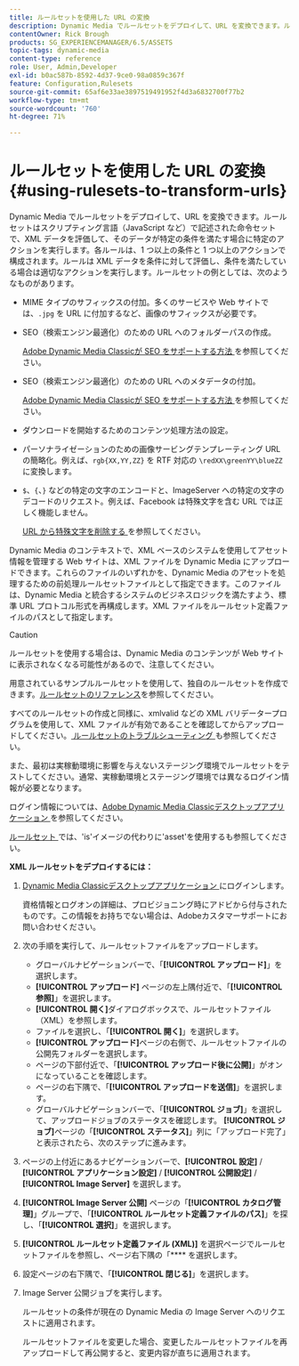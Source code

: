 ```yaml
---
title: ルールセットを使用した URL の変換
description: Dynamic Media でルールセットをデプロイして、URL を変換できます。ルールセットはスクリプティング言語（JavaScript など）で記述された命令セットで、XML データを評価して、そのデータが特定の条件を満たす場合に特定のアクションを実行します。
contentOwner: Rick Brough
products: SG_EXPERIENCEMANAGER/6.5/ASSETS
topic-tags: dynamic-media
content-type: reference
role: User, Admin,Developer
exl-id: b0ac587b-8592-4d37-9ce0-98a0859c367f
feature: Configuration,Rulesets
source-git-commit: 65af6e33ae3897519491952f4d3a6832700f77b2
workflow-type: tm+mt
source-wordcount: '760'
ht-degree: 71%

---
```


# ルールセットを使用した URL の変換 {#using-rulesets-to-transform-urls}

Dynamic Media でルールセットをデプロイして、URL を変換できます。ルールセットはスクリプティング言語（JavaScript など）で記述された命令セットで、XML データを評価して、そのデータが特定の条件を満たす場合に特定のアクションを実行します。各ルールは、1 つ以上の条件と 1 つ以上のアクションで構成されます。ルールは XML データを条件に対して評価し、条件を満たしている場合は適切なアクションを実行します。ルールセットの例としては、次のようなものがあります。

* MIME タイプのサフィックスの付加。多くのサービスや Web サイトでは、`.jpg` を URL に付加するなど、画像のサフィックスが必要です。
* SEO（検索エンジン最適化）のための URL へのフォルダーパスの作成。

   [Adobe Dynamic Media Classicが SEO をサポートする方法 ](/help/assets/assets/s7_seo.pdf) を参照してください。

* SEO（検索エンジン最適化）のための URL へのメタデータの付加。

   [Adobe Dynamic Media Classicが SEO をサポートする方法 ](/help/assets/assets/s7_seo.pdf) を参照してください。

* ダウンロードを開始するためのコンテンツ処理方法の設定。
* パーソナライゼーションのための画像サービングテンプレーティング URL の簡略化。例えば、`rgb{XX,YY,ZZ}` を RTF 対応の `\redXX\greenYY\blueZZ` に変換します。

* `$`、`{`、`}` などの特定の文字のエンコードと、ImageServer への特定の文字のデコードのリクエスト。例えば、Facebook は特殊文字を含む URL では正しく機能しません。

   [URL から特殊文字を削除する ](https://helpx.adobe.com/jp/experience-manager/scene7/kb/base/scene7-rulesets/remove-special-characters-urls.html) を参照してください。

Dynamic Media のコンテキストで、XML ベースのシステムを使用してアセット情報を管理する Web サイトは、XML ファイルを Dynamic Media にアップロードできます。これらのファイルのいずれかを、Dynamic Media のアセットを処理するための前処理ルールセットファイルとして指定できます。このファイルは、Dynamic Media と統合するシステムのビジネスロジックを満たすよう、標準 URL プロトコル形式を再構成します。XML ファイルをルールセット定義ファイルのパスとして指定します。

>[!CAUTION]
>
>ルールセットを使用する場合は、Dynamic Media のコンテンツが Web サイトに表示されなくなる可能性があるので、注意してください。

用意されているサンプルルールセットを使用して、独自のルールセットを作成できます。[ルールセットのリファレンス](https://experienceleague.adobe.com/docs/dynamic-media-developer-resources/image-serving-api/image-serving-api/rule-set-reference/c-rule-set-reference.html?lang=ja)を参照してください。

すべてのルールセットの作成と同様に、xmlvalid などの XML バリデータープログラムを使用して、XML ファイルが有効であることを確認してからアップロードしてください。[ ルールセットのトラブルシューティング ](https://helpx.adobe.com/jp/experience-manager/scene7/kb/base/scene7-rulesets/scene7-ruleset-troubleshooting.html) も参照してください。

また、最初は実稼動環境に影響を与えないステージング環境でルールセットをテストしてください。通常、実稼動環境とステージング環境では異なるログイン情報が必要となります。

ログイン情報については、[Adobe Dynamic Media Classicデスクトップアプリケーション ](https://experienceleague.adobe.com/docs/dynamic-media-classic/using/getting-started/signing-out.html?lang=ja#sign-in-dmc-app) を参照してください。

<!-- OBSOLETE INFORMATION * **NA staging environment** login page: [https://s7sps1-staging.scene7.com/IpsWeb/](https://s7sps1-staging.scene7.com/IpsWeb/)
* **EMEA staging environment** login page: [https://s7sps3-staging.scene7.com/IpsWeb/](https://s7sps3-staging.scene7.com/IpsWeb/)
* **JAPAC staging environment** login page: [https://s7sps5-staging.scene7.com/IpsWeb/](https://s7sps5-staging.scene7.com/IpsWeb/) -->

[ ルールセット ](https://helpx.adobe.com/jp/experience-manager/scene7/kb/base/scene7-rulesets/ruleset-asset-instead-image.html) では、&#39;is&#39;イメージの代わりに&#39;asset&#39;を使用するも参照してください。

**XML ルールセットをデプロイするには：**

1. [Dynamic Media Classicデスクトップアプリケーション ](https://experienceleague.adobe.com/docs/dynamic-media-classic/using/getting-started/signing-out.html#sign-in-dmc-app) にログインします。

   資格情報とログオンの詳細は、プロビジョニング時にアドビから付与されたものです。この情報をお持ちでない場合は、Adobeカスタマーサポートにお問い合わせください。

1. 次の手順を実行して、ルールセットファイルをアップロードします。

   * グローバルナビゲーションバーで、「**[!UICONTROL アップロード]**」を選択します。
   * **[!UICONTROL アップロード]** ページの左上隅付近で、「**[!UICONTROL 参照]**」を選択します。
   * **[!UICONTROL 開く]**&#x200B;ダイアログボックスで、ルールセットファイル（XML）を参照します。
   * ファイルを選択し、「**[!UICONTROL 開く]**」を選択します。
   * **[!UICONTROL アップロード]**&#x200B;ページの右側で、ルールセットファイルの公開先フォルダーを選択します。
   * ページの下部付近で、「**[!UICONTROL アップロード後に公開]**」がオンになっていることを確認します。
   * ページの右下隅で、「**[!UICONTROL アップロードを送信]**」を選択します。
   * グローバルナビゲーションバーで、「**[!UICONTROL ジョブ]**」を選択して、アップロードジョブのステータスを確認します。 **[!UICONTROL ジョブ]**&#x200B;ページの「**[!UICONTROL ステータス]**」列に「アップロード完了」と表示されたら、次のステップに進みます。

1. ページの上付近にあるナビゲーションバーで、**[!UICONTROL 設定]** / **[!UICONTROL アプリケーション設定]** / **[!UICONTROL 公開設定]** / **[!UICONTROL Image Server]** を選択します。
1. **[!UICONTROL Image Server 公開]** ページの「**[!UICONTROL カタログ管理]**」グループで、「**[!UICONTROL ルールセット定義ファイルのパス]**」を探し、「**[!UICONTROL 選択]**」を選択します。
1. **[!UICONTROL ルールセット定義ファイル (XML)]** を選択ページでルールセットファイルを参照し、ページ右下隅の「**** を選択します。
1. 設定ページの右下隅で、「**[!UICONTROL 閉じる]**」を選択します。
1. Image Server 公開ジョブを実行します。

   ルールセットの条件が現在の Dynamic Media の Image Server へのリクエストに適用されます。

   ルールセットファイルを変更した場合、変更したルールセットファイルを再アップロードして再公開すると、変更内容が直ちに適用されます。
